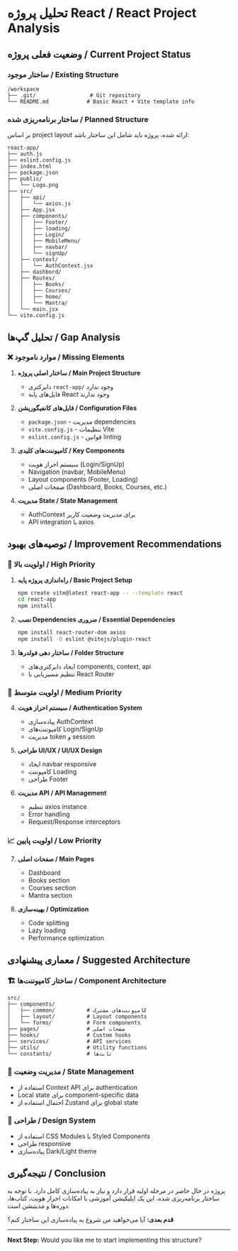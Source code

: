 # تحلیل پروژه React / React Project Analysis

## وضعیت فعلی پروژه / Current Project Status

### ساختار موجود / Existing Structure
```
/workspace
├── .git/                 # Git repository
└── README.md            # Basic React + Vite template info
```

### ساختار برنامه‌ریزی شده / Planned Structure
بر اساس project layout ارائه شده، پروژه باید شامل این ساختار باشد:

```
react-app/
├── auth.js
├── eslint.config.js
├── index.html
├── package.json
├── public/
│   └── Logo.png
├── src/
│   ├── api/
│   │   └── axios.js
│   ├── App.jsx
│   ├── components/
│   │   ├── Footer/
│   │   ├── loading/
│   │   ├── Login/
│   │   ├── MobileMenu/
│   │   ├── navbar/
│   │   └── signUp/
│   ├── context/
│   │   └── AuthContext.jsx
│   ├── dashbord/
│   ├── Routes/
│   │   ├── Books/
│   │   ├── Courses/
│   │   ├── home/
│   │   └── Mantra/
│   └── main.jsx
└── vite.config.js
```

## تحلیل گپ‌ها / Gap Analysis

### ❌ موارد ناموجود / Missing Elements

1. **ساختار اصلی پروژه / Main Project Structure**
   - دایرکتری `react-app/` وجود ندارد
   - فایل‌های پایه React وجود ندارند

2. **فایل‌های کانفیگوریشن / Configuration Files**
   - `package.json` - مدیریت dependencies
   - `vite.config.js` - تنظیمات Vite
   - `eslint.config.js` - قوانین linting

3. **کامپوننت‌های کلیدی / Key Components**
   - سیستم احراز هویت (Login/SignUp)
   - Navigation (navbar, MobileMenu)
   - Layout components (Footer, Loading)
   - صفحات اصلی (Dashboard, Books, Courses, etc.)

4. **مدیریت State / State Management**
   - AuthContext برای مدیریت وضعیت کاربر
   - API integration با axios

## توصیه‌های بهبود / Improvement Recommendations

### 🚀 اولویت بالا / High Priority

1. **راه‌اندازی پروژه پایه / Basic Project Setup**
   ```bash
   npm create vite@latest react-app -- --template react
   cd react-app
   npm install
   ```

2. **نصب Dependencies ضروری / Essential Dependencies**
   ```bash
   npm install react-router-dom axios
   npm install -D eslint @vitejs/plugin-react
   ```

3. **ساختار دهی فولدرها / Folder Structure**
   - ایجاد دایرکتری‌های components, context, api
   - تنظیم مسیریابی با React Router

### 🎯 اولویت متوسط / Medium Priority

4. **سیستم احراز هویت / Authentication System**
   - پیاده‌سازی AuthContext
   - کامپوننت‌های Login/SignUp
   - مدیریت token و session

5. **طراحی UI/UX / UI/UX Design**
   - ایجاد navbar responsive
   - کامپوننت Loading
   - طراحی Footer

6. **مدیریت API / API Management**
   - تنظیم axios instance
   - Error handling
   - Request/Response interceptors

### 📈 اولویت پایین / Low Priority

7. **صفحات اصلی / Main Pages**
   - Dashboard
   - Books section
   - Courses section
   - Mantra section

8. **بهینه‌سازی / Optimization**
   - Code splitting
   - Lazy loading
   - Performance optimization

## معماری پیشنهادی / Suggested Architecture

### 🏗️ ساختار کامپوننت‌ها / Component Architecture
```
src/
├── components/
│   ├── common/          # کامپوننت‌های مشترک
│   ├── layout/          # Layout components
│   └── forms/           # Form components
├── pages/               # صفحات اصلی
├── hooks/               # Custom hooks
├── services/            # API services
├── utils/               # Utility functions
└── constants/           # ثابت‌ها
```

### 🔐 مدیریت وضعیت / State Management
- استفاده از Context API برای authentication
- Local state برای component-specific data
- احتمال استفاده از Zustand برای global state

### 🎨 طراحی / Design System
- استفاده از CSS Modules یا Styled Components
- طراحی responsive
- پیاده‌سازی Dark/Light theme

## نتیجه‌گیری / Conclusion

پروژه در حال حاضر در مرحله اولیه قرار دارد و نیاز به پیاده‌سازی کامل دارد. با توجه به ساختار برنامه‌ریزی شده، این یک اپلیکیشن آموزشی با امکانات احراز هویت، کتاب‌ها، دوره‌ها و مدیتیشن است.

**قدم بعدی:** آیا می‌خواهید من شروع به پیاده‌سازی این ساختار کنم؟

---

**Next Step:** Would you like me to start implementing this structure?